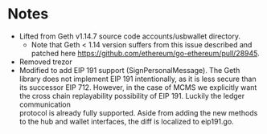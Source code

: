 # Notes

- Lifted from Geth v1.14.7 source code accounts/usbwallet directory.
  - Note that Geth < 1.14 version suffers from this issue described and patched here https://github.com/ethereum/go-ethereum/pull/28945.
- Removed trezor
- Modified to add EIP 191 support (SignPersonalMessage). The Geth library does not implement EIP 191
intentionally, as it is less secure than its successor EIP 712. However, in the case of MCMS we explicitly 
want the cross chain replayability possibility of EIP 191. Luckily the ledger communication  
protocol is already fully supported. Aside from adding the new methods to the hub and wallet interfaces,
the diff is localized to eip191.go.